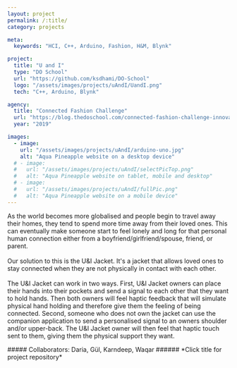 ```yaml
---
layout: project
permalink: /:title/
category: projects

meta:
  keywords: "HCI, C++, Arduino, Fashion, H&M, Blynk"

project:
  title: "U and I"
  type: "DO School"
  url: "https://github.com/ksdhami/DO-School"
  logo: "/assets/images/projects/uAndI/UandI.png"
  tech: "C++, Arduino, Blynk"

agency:
  title: "Connected Fashion Challenge"
  url: "https://blog.thedoschool.com/connected-fashion-challenge-innovation-is-a-process/"
  year: "2019"

images:
  - image:
    url: "/assets/images/projects/uAndI/arduino-uno.jpg"
    alt: "Aqua Pineapple website on a desktop device"
  # - image:
  #   url: "/assets/images/projects/uAndI/selectPicTop.png"
  #   alt: "Aqua Pineapple website on tablet, mobile and desktop"
  # - image:
  #   url: "/assets/images/projects/uAndI/fullPic.png"
  #   alt: "Aqua Pineapple website on a mobile device"
---
```

<p>As the world becomes more globalised and people begin to travel away their homes, they tend to spend more time away from their loved ones. This can eventually make someone start to feel lonely and long for that personal human connection either from a boyfriend/girlfriend/spouse, friend, or parent. 
<br><br>
Our solution to this is the U&I Jacket. It's a jacket that allows loved ones to stay connected when they are not physically in contact with each other. 
<br><br>
The U&I Jacket can work in two ways. First, U&I Jacket owners can place their hands into their pockets and send a signal to each other that they want to hold hands. Then both owners will feel haptic feedback that will simulate physical hand holding and therefore give them the feeling of being connected. Second, someone who does not own the jacket can use the companion application to send a personalised signal to an owners shoulder and/or upper-back. The U&I Jacket owner will then feel that haptic touch sent to them, giving them the physical support they want.
<br> 
</p>
##### Collaborators: Daria, Gül, Karndeep, Waqar
###### *Click title for project repository*

<!-- 
In order for innovation to prosper, ideas must be shared, iterated, killed, executed and everything else in between. Fashion is a major talking point in terms of sustainability, personal expression and something we have to deal with day in and day out, and to not see this as a focal point to leverage technology on top of, is foolish 
-->
<!-- 
all focused around improving the user experience, showcasing unknown use cases and lastly, tackling the larger issue of sustainability in the fashion industry utilizing technology 
-->
